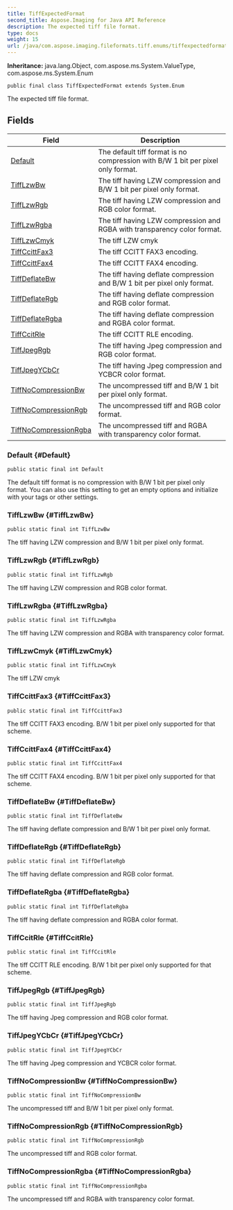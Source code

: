```yaml
---
title: TiffExpectedFormat
second_title: Aspose.Imaging for Java API Reference
description: The expected tiff file format.
type: docs
weight: 15
url: /java/com.aspose.imaging.fileformats.tiff.enums/tiffexpectedformat/
---
```

**Inheritance:**
java.lang.Object, com.aspose.ms.System.ValueType, com.aspose.ms.System.Enum
```
public final class TiffExpectedFormat extends System.Enum
```

The expected tiff file format.
## Fields

| Field | Description |
| --- | --- |
| [Default](#Default) | The default tiff format is no compression with B/W 1 bit per pixel only format. |
| [TiffLzwBw](#TiffLzwBw) | The tiff having LZW compression and B/W 1 bit per pixel only format. |
| [TiffLzwRgb](#TiffLzwRgb) | The tiff having LZW compression and RGB color format. |
| [TiffLzwRgba](#TiffLzwRgba) | The tiff having LZW compression and RGBA with transparency color format. |
| [TiffLzwCmyk](#TiffLzwCmyk) | The tiff LZW cmyk |
| [TiffCcittFax3](#TiffCcittFax3) | The tiff CCITT FAX3 encoding. |
| [TiffCcittFax4](#TiffCcittFax4) | The tiff CCITT FAX4 encoding. |
| [TiffDeflateBw](#TiffDeflateBw) | The tiff having deflate compression and B/W 1 bit per pixel only format. |
| [TiffDeflateRgb](#TiffDeflateRgb) | The tiff having deflate compression and RGB color format. |
| [TiffDeflateRgba](#TiffDeflateRgba) | The tiff having deflate compression and RGBA color format. |
| [TiffCcitRle](#TiffCcitRle) | The tiff CCITT RLE encoding. |
| [TiffJpegRgb](#TiffJpegRgb) | The tiff having Jpeg compression and RGB color format. |
| [TiffJpegYCbCr](#TiffJpegYCbCr) | The tiff having Jpeg compression and YCBCR color format. |
| [TiffNoCompressionBw](#TiffNoCompressionBw) | The uncompressed tiff and B/W 1 bit per pixel only format. |
| [TiffNoCompressionRgb](#TiffNoCompressionRgb) | The uncompressed tiff and RGB color format. |
| [TiffNoCompressionRgba](#TiffNoCompressionRgba) | The uncompressed tiff and RGBA with transparency color format. |
### Default {#Default}
```
public static final int Default
```


The default tiff format is no compression with B/W 1 bit per pixel only format. You can also use this setting to get an empty options and initialize with your tags or other settings.

### TiffLzwBw {#TiffLzwBw}
```
public static final int TiffLzwBw
```


The tiff having LZW compression and B/W 1 bit per pixel only format.

### TiffLzwRgb {#TiffLzwRgb}
```
public static final int TiffLzwRgb
```


The tiff having LZW compression and RGB color format.

### TiffLzwRgba {#TiffLzwRgba}
```
public static final int TiffLzwRgba
```


The tiff having LZW compression and RGBA with transparency color format.

### TiffLzwCmyk {#TiffLzwCmyk}
```
public static final int TiffLzwCmyk
```


The tiff LZW cmyk

### TiffCcittFax3 {#TiffCcittFax3}
```
public static final int TiffCcittFax3
```


The tiff CCITT FAX3 encoding. B/W 1 bit per pixel only supported for that scheme.

### TiffCcittFax4 {#TiffCcittFax4}
```
public static final int TiffCcittFax4
```


The tiff CCITT FAX4 encoding. B/W 1 bit per pixel only supported for that scheme.

### TiffDeflateBw {#TiffDeflateBw}
```
public static final int TiffDeflateBw
```


The tiff having deflate compression and B/W 1 bit per pixel only format.

### TiffDeflateRgb {#TiffDeflateRgb}
```
public static final int TiffDeflateRgb
```


The tiff having deflate compression and RGB color format.

### TiffDeflateRgba {#TiffDeflateRgba}
```
public static final int TiffDeflateRgba
```


The tiff having deflate compression and RGBA color format.

### TiffCcitRle {#TiffCcitRle}
```
public static final int TiffCcitRle
```


The tiff CCITT RLE encoding. B/W 1 bit per pixel only supported for that scheme.

### TiffJpegRgb {#TiffJpegRgb}
```
public static final int TiffJpegRgb
```


The tiff having Jpeg compression and RGB color format.

### TiffJpegYCbCr {#TiffJpegYCbCr}
```
public static final int TiffJpegYCbCr
```


The tiff having Jpeg compression and YCBCR color format.

### TiffNoCompressionBw {#TiffNoCompressionBw}
```
public static final int TiffNoCompressionBw
```


The uncompressed tiff and B/W 1 bit per pixel only format.

### TiffNoCompressionRgb {#TiffNoCompressionRgb}
```
public static final int TiffNoCompressionRgb
```


The uncompressed tiff and RGB color format.

### TiffNoCompressionRgba {#TiffNoCompressionRgba}
```
public static final int TiffNoCompressionRgba
```


The uncompressed tiff and RGBA with transparency color format.

